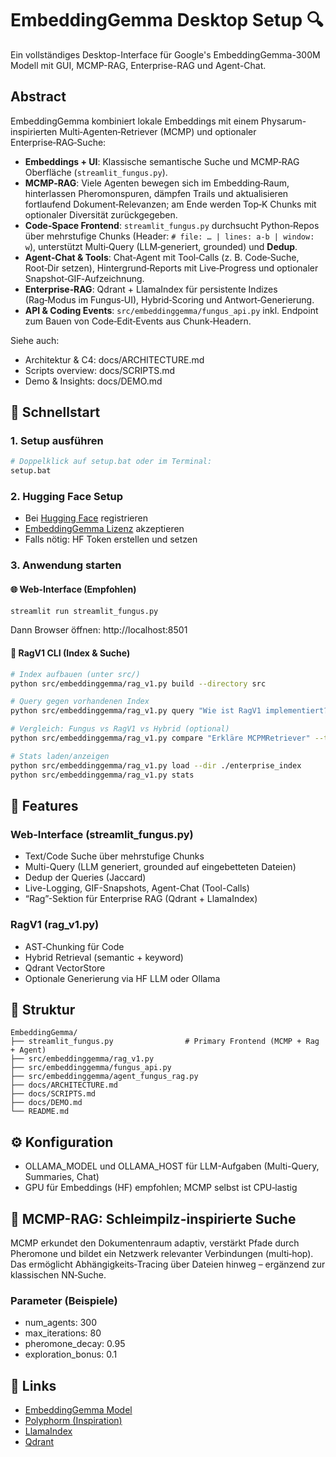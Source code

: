 # EmbeddingGemma Desktop Setup 🔍

Ein vollständiges Desktop-Interface für Google's EmbeddingGemma-300M Modell mit GUI, MCMP-RAG, Enterprise-RAG und Agent-Chat.

## Abstract

EmbeddingGemma kombiniert lokale Embeddings mit einem Physarum-inspirierten Multi‑Agenten‑Retriever (MCMP) und optionaler Enterprise‑RAG‑Suche:
- **Embeddings + UI**: Klassische semantische Suche und MCMP‑RAG Oberfläche (`streamlit_fungus.py`).
- **MCMP‑RAG**: Viele Agenten bewegen sich im Embedding‑Raum, hinterlassen Pheromonspuren, dämpfen Trails und aktualisieren fortlaufend Dokument‑Relevanzen; am Ende werden Top‑K Chunks mit optionaler Diversität zurückgegeben.
- **Code‑Space Frontend**: `streamlit_fungus.py` durchsucht Python‑Repos über mehrstufige Chunks (Header: `# file: … | lines: a-b | window: w`), unterstützt Multi‑Query (LLM‑generiert, grounded) und **Dedup**.
- **Agent‑Chat & Tools**: Chat‑Agent mit Tool‑Calls (z. B. Code‑Suche, Root‑Dir setzen), Hintergrund‑Reports mit Live‑Progress und optionaler Snapshot‑GIF‑Aufzeichnung.
- **Enterprise‑RAG**: Qdrant + LlamaIndex für persistente Indizes (Rag‑Modus im Fungus‑UI), Hybrid‑Scoring und Antwort‑Generierung.
- **API & Coding Events**: `src/embeddinggemma/fungus_api.py` inkl. Endpoint zum Bauen von Code‑Edit‑Events aus Chunk‑Headern.

Siehe auch:
- Architektur & C4: docs/ARCHITECTURE.md
- Scripts overview: docs/SCRIPTS.md
- Demo & Insights: docs/DEMO.md

## 🚀 Schnellstart

### 1. Setup ausführen
```bash
# Doppelklick auf setup.bat oder im Terminal:
setup.bat
```

### 2. Hugging Face Setup
- Bei [Hugging Face](https://huggingface.co) registrieren
- [EmbeddingGemma Lizenz](https://huggingface.co/google/embeddinggemma-300m) akzeptieren
- Falls nötig: HF Token erstellen und setzen

### 3. Anwendung starten

#### 🌐 Web-Interface (Empfohlen)
```bash
streamlit run streamlit_fungus.py
```
Dann Browser öffnen: http://localhost:8501

#### 🔧 RagV1 CLI (Index & Suche)
```bash
# Index aufbauen (unter src/)
python src/embeddinggemma/rag_v1.py build --directory src

# Query gegen vorhandenen Index
python src/embeddinggemma/rag_v1.py query "Wie ist RagV1 implementiert?" --top-k 5 --alpha 0.7

# Vergleich: Fungus vs RagV1 vs Hybrid (optional)
python src/embeddinggemma/rag_v1.py compare "Erkläre MCPMRetriever" --top-k 5

# Stats laden/anzeigen
python src/embeddinggemma/rag_v1.py load --dir ./enterprise_index
python src/embeddinggemma/rag_v1.py stats
```

## 🔧 Features

### Web-Interface (streamlit_fungus.py)
- Text/Code Suche über mehrstufige Chunks
- Multi-Query (LLM generiert, grounded auf eingebetteten Dateien)
- Dedup der Queries (Jaccard)
- Live-Logging, GIF-Snapshots, Agent-Chat (Tool-Calls)
- “Rag”-Sektion für Enterprise RAG (Qdrant + LlamaIndex)

### RagV1 (rag_v1.py)
- AST‑Chunking für Code
- Hybrid Retrieval (semantic + keyword)
- Qdrant VectorStore
- Optionale Generierung via HF LLM oder Ollama

## 📁 Struktur
```
EmbeddingGemma/
├── streamlit_fungus.py                # Primary Frontend (MCMP + Rag + Agent)
├── src/embeddinggemma/rag_v1.py
├── src/embeddinggemma/fungus_api.py
├── src/embeddinggemma/agent_fungus_rag.py
├── docs/ARCHITECTURE.md
├── docs/SCRIPTS.md
├── docs/DEMO.md
└── README.md
```

## ⚙️ Konfiguration
- OLLAMA_MODEL und OLLAMA_HOST für LLM-Aufgaben (Multi-Query, Summaries, Chat)
- GPU für Embeddings (HF) empfohlen; MCMP selbst ist CPU‑lastig

## 🧠 MCMP-RAG: Schleimpilz-inspirierte Suche

MCMP erkundet den Dokumentenraum adaptiv, verstärkt Pfade durch Pheromone und bildet ein Netzwerk relevanter Verbindungen (multi‑hop). Das ermöglicht Abhängigkeits‑Tracing über Dateien hinweg – ergänzend zur klassischen NN‑Suche.

### Parameter (Beispiele)
- num_agents: 300
- max_iterations: 80
- pheromone_decay: 0.95
- exploration_bonus: 0.1

## 🔗 Links
- [EmbeddingGemma Model](https://huggingface.co/google/embeddinggemma-300m)
- [Polyphorm (Inspiration)](https://github.com/CreativeCodingLab/Polyphorm)
- [LlamaIndex](https://www.llamaindex.ai/)
- [Qdrant](https://qdrant.tech/)

